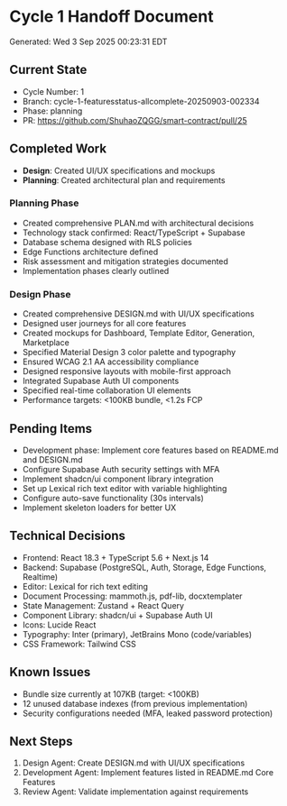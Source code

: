 # Cycle 1 Handoff Document

Generated: Wed  3 Sep 2025 00:23:31 EDT

## Current State
- Cycle Number: 1
- Branch: cycle-1-featuresstatus-allcomplete-20250903-002334
- Phase: planning
- PR: https://github.com/ShuhaoZQGG/smart-contract/pull/25

## Completed Work
<!-- Updated by each agent as they complete their phase -->
- **Design**: Created UI/UX specifications and mockups
- **Planning**: Created architectural plan and requirements
### Planning Phase
- Created comprehensive PLAN.md with architectural decisions
- Technology stack confirmed: React/TypeScript + Supabase
- Database schema designed with RLS policies
- Edge Functions architecture defined
- Risk assessment and mitigation strategies documented
- Implementation phases clearly outlined

### Design Phase
- Created comprehensive DESIGN.md with UI/UX specifications
- Designed user journeys for all core features
- Created mockups for Dashboard, Template Editor, Generation, Marketplace
- Specified Material Design 3 color palette and typography
- Ensured WCAG 2.1 AA accessibility compliance
- Designed responsive layouts with mobile-first approach
- Integrated Supabase Auth UI components
- Specified real-time collaboration UI elements
- Performance targets: <100KB bundle, <1.2s FCP

## Pending Items
<!-- Items that need attention in the next phase or cycle -->
- Development phase: Implement core features based on README.md and DESIGN.md
- Configure Supabase Auth security settings with MFA
- Implement shadcn/ui component library integration
- Set up Lexical rich text editor with variable highlighting
- Configure auto-save functionality (30s intervals)
- Implement skeleton loaders for better UX

## Technical Decisions
<!-- Important technical decisions made during this cycle -->
- Frontend: React 18.3 + TypeScript 5.6 + Next.js 14
- Backend: Supabase (PostgreSQL, Auth, Storage, Edge Functions, Realtime)
- Editor: Lexical for rich text editing
- Document Processing: mammoth.js, pdf-lib, docxtemplater
- State Management: Zustand + React Query
- Component Library: shadcn/ui + Supabase Auth UI
- Icons: Lucide React
- Typography: Inter (primary), JetBrains Mono (code/variables)
- CSS Framework: Tailwind CSS

## Known Issues
<!-- Issues discovered but not yet resolved -->
- Bundle size currently at 107KB (target: <100KB)
- 12 unused database indexes (from previous implementation)
- Security configurations needed (MFA, leaked password protection)

## Next Steps
<!-- Clear action items for the next agent/cycle -->
1. Design Agent: Create DESIGN.md with UI/UX specifications
2. Development Agent: Implement features listed in README.md Core Features
3. Review Agent: Validate implementation against requirements

